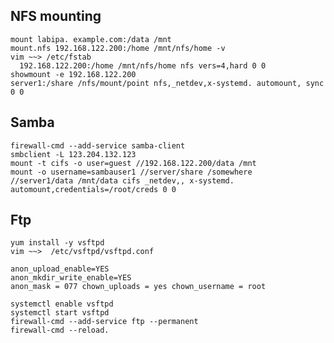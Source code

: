 
NFS mounting
--------------

    mount labipa. example.com:/data /mnt
    mount.nfs 192.168.122.200:/home /mnt/nfs/home -v
    vim ~~> /etc/fstab
      192.168.122.200:/home /mnt/nfs/home nfs vers=4,hard 0 0
    showmount -e 192.168.122.200
    server1:/share /nfs/mount/point nfs,_netdev,x-systemd. automount, sync 0 0

Samba
-----

    firewall-cmd --add-service samba-client
    smbclient -L 123.204.132.123
    mount -t cifs -o user=guest //192.168.122.200/data /mnt
    mount -o username=sambauser1 //server/share /somewhere
    //server1/data /mnt/data cifs _netdev,, x-systemd. automount,credentials=/root/creds 0 0


Ftp
------

    yum install -y vsftpd
    vim ~~>  /etc/vsftpd/vsftpd.conf

    anon_upload_enable=YES
    anon_mkdir_write_enable=YES
    anon_mask = 077 chown_uploads = yes chown_username = root

    systemctl enable vsftpd
    systemctl start vsftpd
    firewall-cmd --add-service ftp --permanent
    firewall-cmd --reload.

